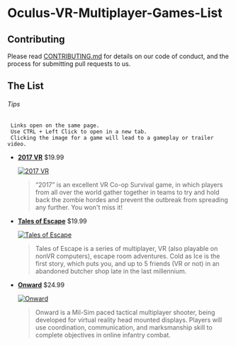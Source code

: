 # Oculus-VR-Multiplayer-Games-List

## Contributing

Please read [CONTRIBUTING.md](./CONTRIBUTING.md) for details on our code of conduct, and the process for submitting pull requests to us.

## The List
###### Tips
     Links open on the same page.
     Use CTRL + Left Click to open in a new tab.
     Clicking the image for a game will lead to a gameplay or trailer video.
     
* **[2017 VR](http://store.steampowered.com/app/575600/2017_VR/)**  $19.99

     [![2017 VR](https://img.youtube.com/vi/fAi-Ut-RI6A/0.jpg)](https://www.youtube.com/watch?v=fAi-Ut-RI6A)
    >“2017” is an excellent VR Co-op Survival game, in which players from all over the world gather together in teams to try    and hold back the zombie hordes and prevent the outbreak from spreading any further. You won't miss it!

* **[Tales of Escape](http://store.steampowered.com/app/575600/2017_VR/)**  $19.99

    [![Tales of Escape](https://img.youtube.com/vi/BcOjSzJYGP4/0.jpg)](https://www.youtube.com/watch?v=BcOjSzJYGP4) 
    >Tales of Escape is a series of multiplayer, VR (also playable on nonVR computers), escape room adventures. Cold as Ice     is the first story, which puts you, and up to 5 friends (VR or not) in an abandoned butcher shop late in the last           millennium.

* **[Onward](http://store.steampowered.com/app/496240/Onward/)**  $24.99

    [![Onward](https://img.youtube.com/vi/RPoe3BVrpLA/0.jpg)](https://www.youtube.com/watch?v=RPoe3BVrpLA)
    >Onward is a Mil-Sim paced tactical multiplayer shooter, being developed for virtual reality head mounted displays.         Players will use coordination, communication, and marksmanship skill to complete objectives in online infantry combat.
